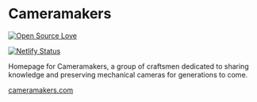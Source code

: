 # Cameramakers
[![Open Source Love](https://badges.frapsoft.com/os/mit/mit.svg?v=102)](https://github.com/ellerbrock/open-source-badge/)

[![Netlify Status](https://api.netlify.com/api/v1/badges/6fe504fd-e40b-452f-bfd8-df58ea7b7ca1/deploy-status)](https://app.netlify.com/sites/agitated-gates-48fdd9/deploys)

Homepage for Cameramakers, a group of craftsmen dedicated to sharing knowledge and preserving mechanical cameras for generations to come.

[cameramakers.com](//cameramakers.com)
